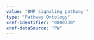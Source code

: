```yaml
---
value: "BMP signaling pathway "
type: "Pathway Ontology"
xref-identifier: "0000330"
xref-dataSource: "PW"
---
```

